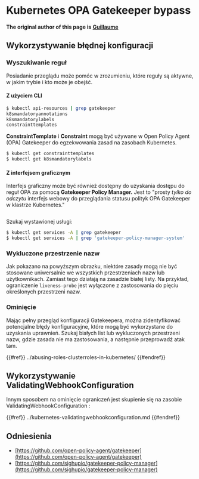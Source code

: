 # Kubernetes OPA Gatekeeper bypass

**The original author of this page is** [**Guillaume**](https://www.linkedin.com/in/guillaume-chapela-ab4b9a196)

## Wykorzystywanie błędnej konfiguracji

### Wyszukiwanie reguł

Posiadanie przeglądu może pomóc w zrozumieniu, które reguły są aktywne, w jakim trybie i kto może je obejść.

#### Z użyciem CLI
```bash
$ kubectl api-resources | grep gatekeeper
k8smandatoryannotations                                                             constraints.gatekeeper.sh/v1beta1                  false        K8sMandatoryAnnotations
k8smandatorylabels                                                                  constraints.gatekeeper.sh/v1beta1                  false        K8sMandatoryLabel
constrainttemplates                                                                 templates.gatekeeper.sh/v1                         false        ConstraintTemplate
```
**ConstraintTemplate** i **Constraint** mogą być używane w Open Policy Agent (OPA) Gatekeeper do egzekwowania zasad na zasobach Kubernetes.
```bash
$ kubectl get constrainttemplates
$ kubectl get k8smandatorylabels
```
#### Z interfejsem graficznym

Interfejs graficzny może być również dostępny do uzyskania dostępu do reguł OPA za pomocą **Gatekeeper Policy Manager.** Jest to "prosty _tylko do odczytu_ interfejs webowy do przeglądania statusu polityk OPA Gatekeeper w klastrze Kubernetes."

<figure><img src="../../../images/05-constraints.png" alt=""><figcaption></figcaption></figure>

Szukaj wystawionej usługi:
```bash
$ kubectl get services -A | grep gatekeeper
$ kubectl get services -A | grep 'gatekeeper-policy-manager-system'
```
### Wykluczone przestrzenie nazw

Jak pokazano na powyższym obrazku, niektóre zasady mogą nie być stosowane uniwersalnie we wszystkich przestrzeniach nazw lub użytkownikach. Zamiast tego działają na zasadzie białej listy. Na przykład, ograniczenie `liveness-probe` jest wyłączone z zastosowania do pięciu określonych przestrzeni nazw.

### Ominięcie

Mając pełny przegląd konfiguracji Gatekeepera, można zidentyfikować potencjalne błędy konfiguracyjne, które mogą być wykorzystane do uzyskania uprawnień. Szukaj białych list lub wykluczonych przestrzeni nazw, gdzie zasada nie ma zastosowania, a następnie przeprowadź atak tam.

{{#ref}}
../abusing-roles-clusterroles-in-kubernetes/
{{#endref}}

## Wykorzystywanie ValidatingWebhookConfiguration

Innym sposobem na ominięcie ograniczeń jest skupienie się na zasobie ValidatingWebhookConfiguration :&#x20;

{{#ref}}
../kubernetes-validatingwebhookconfiguration.md
{{#endref}}

## Odniesienia

- [https://github.com/open-policy-agent/gatekeeper](https://github.com/open-policy-agent/gatekeeper)
- [https://github.com/sighupio/gatekeeper-policy-manager](https://github.com/sighupio/gatekeeper-policy-manager)
